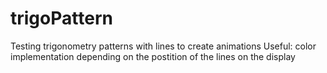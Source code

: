 # trigoPattern

Testing trigonometry patterns with lines to create animations
Useful: color implementation depending on the postition of the lines on the display
